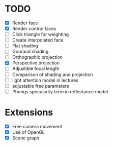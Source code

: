 # TODO 
* [X] Render face
* [X] Render control faces
* [ ] Click triangle for weighting
* [ ] Create interpolated face
* [ ] Flat shading
* [ ] Gouraud shading
* [ ] Orthographic projection
* [X] Perspective projection
* [ ] Adjustible focal length
* [ ] Comparison of shading and projection
* [ ] light attention model in lectures
* [ ] adjustable free parameters
* [ ] Phongs specularity term in reflectance model

# Extensions
* [X] Free camera movement
* [X] Use of OpenGL
* [X] Scene graph
